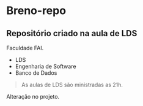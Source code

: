 # Breno-repo
## Repositório criado na aula de LDS

Faculdade FAI.

- LDS
- Engenharia de Software
- Banco de Dados

> As aulas de LDS são ministradas  as 21h.


Alteração no projeto.

